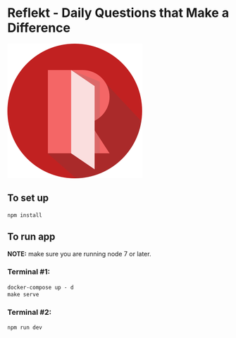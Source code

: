 # Reflekt - Daily Questions that Make a Difference
![Reflekt Logo](/public/img/logo.png)

## To set up

```
npm install
```

## To run app

**NOTE:**  make sure you are running node 7 or later.

### Terminal #1:

```
docker-compose up - d
make serve
```

### Terminal #2:
```
npm run dev
```
